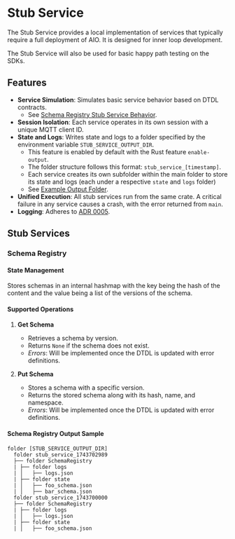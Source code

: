 # Stub Service

The Stub Service provides a local implementation of services that typically require a full deployment of AIO. It is designed for inner loop development.

The Stub Service will also be used for basic happy path testing on the SDKs.

## Features

- **Service Simulation**: Simulates basic service behavior based on DTDL contracts.
  - See [Schema Registry Stub Service Behavior](#schema-registry).
- **Session Isolation**: Each service operates in its own session with a unique MQTT client ID.
- **State and Logs**: Writes state and logs to a folder specified by the environment variable `STUB_SERVICE_OUTPUT_DIR`.
  - This feature is enabled by default with the Rust feature `enable-output`.
  - The folder structure follows this format: `stub_service_[timestamp]`.
  - Each service creates its own subfolder within the main folder to store its state and logs (each under a respective `state` and `logs` folder)
  - See [Example Output Folder](#schema-registry-output-sample).
- **Unified Execution**: All stub services run from the same crate. A critical failure in any service causes a crash, with the error returned from `main`.
- **Logging**: Adheres to [ADR 0005](../../doc/dev/adr/0005-logging.md).

## Stub Services

### Schema Registry

#### State Management

Stores schemas in an internal hashmap with the key being the hash of the content and the value being a list of the versions of the schema.

#### Supported Operations

1. **Get Schema**
   - Retrieves a schema by version.
   - Returns `None` if the schema does not exist.
   - *Errors*: Will be implemented once the DTDL is updated with error definitions.

2. **Put Schema**
   - Stores a schema with a specific version.
   - Returns the stored schema along with its hash, name, and namespace.
   - *Errors*: Will be implemented once the DTDL is updated with error definitions.

#### Schema Registry Output Sample

```text
folder [STUB_SERVICE_OUTPUT_DIR]
  folder stub_service_1743702989
  ├── folder SchemaRegistry
  | ├── folder logs
  | │   ├── logs.json
  | ├── folder state
  | │   ├── foo_schema.json
  | │   ├── bar_schema.json
  folder stub_service_1743700000
  ├── folder SchemaRegistry
  | ├── folder logs
  | │   ├── logs.json
  | ├── folder state
  | │   ├── foo_schema.json
```
